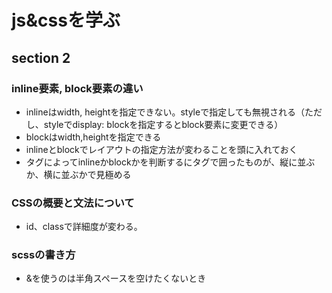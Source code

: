 # js&cssを学ぶ

## section 2

### inline要素, block要素の違い

- inlineはwidth, heightを指定できない。styleで指定しても無視される（ただし、styleでdisplay: blockを指定するとblock要素に変更できる）
- blockはwidth,heightを指定できる
- inlineとblockでレイアウトの指定方法が変わることを頭に入れておく
- タグによってinlineかblockかを判断するにタグで囲ったものが、縦に並ぶか、横に並ぶかで見極める

### CSSの概要と文法について

- id、classで詳細度が変わる。

### scssの書き方

- &を使うのは半角スペースを空けたくないとき